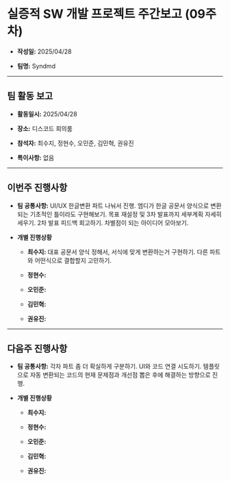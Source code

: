 # 실증적 SW 개발 프로젝트 주간보고 (09주차)
- **작성일:** 2025/04/28

- **팀명:** Syndmd

***

## 팀 활동 보고
- **활동일시:** 2025/04/28

- **장소:** 디스코드 회의룸

- **참석자:** 최수지, 정현수, 오민준, 김민혁, 권유진

- **특이사항:** 없음

***

## 이번주 진행사항
- **팀 공통사항:** UI/UX 한글변환 파트 나눠서 진행. 엠디가 한글 공문서 양식으로 변환되는 기초적인 틀이라도 구현해보기. 목표 재설정 및 3차 발표까지 세부계획 자세히 세우기. 2차 발표 피드백 회고하기. 차별점이 되는 아이디어 모아보기.

- **개별 진행상황**

  - **최수지:** 대표 공문서 양식 정해서, 서식에 맞게 변환하는거 구현하기. 다른 파트와 어떤식으로 결합할지 고민하기.

  - **정현수:** 

  - **오민준:** 

  - **김민혁:** 

  - **권유진:** 

***

## 다음주 진행사항
- **팀 공통사항:** 각자 파트 좀 더 확실하게 구분하기. UI와 코드 연결 시도하기. 템플릿으로 자동 변환되는 코드의 현재 문제점과 개선점 뽑은 후에 해결하는 방향으로 진행.

- **개별 진행상황**

  - **최수지:**  

  - **정현수:** 

  - **오민준:** 

  - **김민혁:** 

  - **권유진:** 
